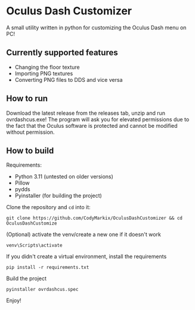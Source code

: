 # Oculus Dash Customizer

A small utility written in python for customizing the Oculus Dash menu on PC!

## Currently supported features

- Changing the floor texture
- Importing PNG textures
- Converting PNG files to DDS and vice versa

## How to run
Download the latest release from the releases tab, unzip and run ovrdashcus.exe! The program will ask you for elevated permissions due to the fact that the Oculus software is protected and cannot be modified without permission.

## How to build

Requirements:

- Python 3.11 (untested on older versions)
- Pillow
- pydds
- Pyinstaller (for building the project)

Clone the repository and `cd` into it:

```batch
git clone https://github.com/CodyMarkix/OculusDashCustomizer && cd OculusDashCustomize
```

(Optional) activate the venv/create a new one if it doesn't work

```batch
venv\Scripts\activate
```

If you didn't create a virtual environment, install the requirements

```batch
pip install -r requirements.txt
```

Build the project

```batch
pyinstaller ovrdashcus.spec
```

Enjoy!